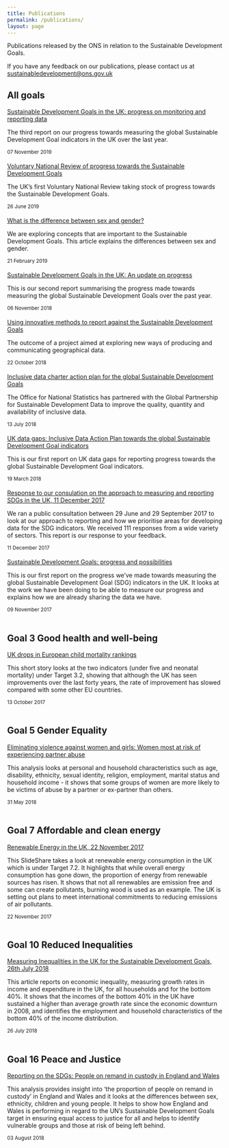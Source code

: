 ```yaml
---
title: Publications
permalink: /publications/
layout: page
---
```

Publications released by the ONS in relation to the Sustainable Development Goals.

If you have any feedback on our publications, please contact us at <sustainabledevelopment@ons.gov.uk>

## All goals
[Sustainable Development Goals in the UK: progress on monitoring and reporting data](https://www.ons.gov.uk/economy/environmentalaccounts/articles/sustainabledevelopmentgoalstakingstockprogressandpossibilities/november2019)

The third report on our progress towards measuring the global Sustainable Development Goal indicators in the UK over the last year.

<small>07 November 2019</small>
<br>
<br>
[Voluntary National Review of progress towards the Sustainable Development Goals](https://www.gov.uk/government/publications/uks-voluntary-national-review-of-the-sustainable-development-goals)

The UK’s first Voluntary National Review taking stock of progress towards the Sustainable Development Goals.

<small>26 June 2019</small>
<br>
<br>
[What is the difference between sex and gender?](https://www.ons.gov.uk/economy/environmentalaccounts/articles/whatisthedifferencebetweensexandgender/2019-02-21)

We are exploring concepts that are important to the Sustainable Development Goals. This article explains the differences between sex and gender.


<small>21 February 2019</small>
<br>
<br>
[Sustainable Development Goals in the UK: An update on progress](https://www.ons.gov.uk/economy/environmentalaccounts/articles/sustainabledevelopmentgoalstakingstockprogressandpossibilities/november2018)

This is our second report summarising the progress made towards measuring the global Sustainable Development Goals over the past year.

<small>06 November 2018</small>
<br>
<br>
[Using innovative methods to report against the Sustainable Development Goals](https://www.ons.gov.uk/economy/environmentalaccounts/articles/usinginnovativemethodstoreportagainstthesustainabledevelopmentgoals/2018-10-22)

The outcome of a project aimed at exploring new ways of producing and communicating geographical data.

<small>22 October 2018</small>
<br>
<br>
[Inclusive data charter action plan for the global Sustainable Development Goals](https://www.ons.gov.uk/economy/environmentalaccounts/methodologies/inclusivedatacharteractionplanfortheglobalsustainabledevelopmentgoals)

The Office for National Statistics has partnered with the Global Partnership for Sustainable Development Data to improve the quality, quantity and availability of inclusive data.

<small>13 July 2018</small>
<br>
<br>
[UK data gaps: Inclusive Data Action Plan towards the global Sustainable Development Goal indicators](https://www.ons.gov.uk/economy/environmentalaccounts/articles/ukdatagapsinclusivedataactionplantowardstheglobalsustainabledevelopmentgoalindicators/2018-03-19)

This is our first report on UK data gaps for reporting progress towards the global Sustainable Development Goal indicators.

<small>19 March 2018</small>
<br>
<br>
[Response to our consulation on the approach to measuring and reporting SDGs in the UK, 11 December 2017](https://consultations.ons.gov.uk/sustainable-development-goals/ons-approach-to-measuring-reporting-sdgs-in-the-uk/)

We ran a public consultation between 29 June and 29 September 2017 to look at our approach to reporting and how we prioritise areas for developing data for the SDG indicators. We received 111 responses from a wide variety of sectors. This report is our response to your feedback.

<small>11 December 2017</small>
<br>
<br>
[Sustainable Development Goals: progress and possibilities](https://www.ons.gov.uk/economy/environmentalaccounts/articles/sustainabledevelopmentgoalstakingstockprogressandpossibilities/november2017)

This is our first report on the progress we’ve made towards measuring the global Sustainable Development Goal (SDG) indicators in the UK. It looks at the work we have been doing to be able to measure our progress and explains how we are already sharing the data we have.

<small>09 November 2017</small>
<br>
<br>
## Goal 3 Good health and well-being

[UK drops in European child mortality rankings](https://visual.ons.gov.uk/uk-drops-in-european-child-mortality-rankings/)

This short story looks at the two indicators (under five and neonatal mortality) under Target 3.2, showing that although the UK has seen improvements over the last forty years, the rate of improvement has slowed compared with some other EU countries.

<small>13 October 2017</small>
<br>
<br>
## Goal 5 Gender Equality

[Eliminating violence against women and girls: Women most at risk of experiencing partner abuse](https://www.ons.gov.uk/releases/sustainabledevelopmentgoalsandachievingequalitywhichwomenarethemostvulnerableandatriskofexperiencingdomesticabusebyapartner)

This analysis looks at personal and household characteristics such as age, disability, ethnicity, sexual identity, religion, employment, marital status and household income - it shows that some groups of women are more likely to be victims of abuse by a partner or ex-partner than others. 

<small>31 May 2018</small>
<br>
<br>
## Goal 7 Affordable and clean energy

[Renewable Energy in the UK, 22 November 2017](https://www.slideshare.net/statisticsONS/renewable-energy-in-the-uk)

This SlideShare takes a look at renewable energy consumption in the UK which is under Target 7.2. It highlights that while overall energy consumption has gone down, the proportion of energy from renewable sources has risen. It shows that not all renewables are emission free and some can create pollutants, burning wood is used as an example. The UK is setting out plans to meet international commitments to reducing emissions of air pollutants.

<small>22 November 2017</small>
<br>
<br>
## Goal 10 Reduced Inequalities 

[Measuring Inequalities in the UK for the Sustainable Development Goals, 26th July 2018](https://www.ons.gov.uk/economy/nationalaccounts/uksectoraccounts/compendium/economicreview/july2018/measuringinequalitiesintheukforthesustainabledevelopmentgoals)

This article reports on economic inequality, measuring growth rates in income and expenditure in the UK, for all households and for the bottom 40%. It shows that the incomes of the bottom 40% in the UK have sustained a higher than average growth rate since the economic downturn in 2008, and identifies the employment and household characteristics of the bottom 40% of the income distribution.

<small>26 July 2018</small>
<br>
<br>
## Goal 16 Peace and Justice 

[Reporting on the SDGs: People on remand in custody in England and Wales](https://www.ons.gov.uk/peoplepopulationandcommunity/crimeandjustice/articles/reportingonthesustainabledevelopmentgoalspeopleonremandincustodyinenglandandwales/2018-08-03)

This analysis provides insight into ‘the proportion of people on remand in custody’ in England and Wales and it looks at the differences between sex, ethnicity, children and young people. It helps to show how England and Wales is performing in regard to the UN’s Sustainable Development Goals target in ensuring equal access to justice for all and helps to identify vulnerable groups and those at risk of being left behind. 

<small>03 August 2018</small>
<br>
<br>
